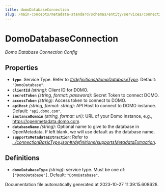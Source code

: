 ```yaml
---
title: domoDatabaseConnection
slug: /main-concepts/metadata-standard/schemas/entity/services/connections/database/domodatabaseconnection
---
```


# DomoDatabaseConnection

*Domo Database Connection Config*

## Properties

- **`type`**: Service Type. Refer to *[#/definitions/domoDatabaseType](#definitions/domoDatabaseType)*. Default: `"DomoDatabase"`.
- **`clientId`** *(string)*: Client ID for DOMO.
- **`secretToken`** *(string, format: password)*: Secret Token to connect DOMO.
- **`accessToken`** *(string)*: Access token to connect to DOMO.
- **`apiHost`** *(string, format: string)*: API Host to connect to DOMO instance. Default: `"api.domo.com"`.
- **`instanceDomain`** *(string, format: uri)*: URL of your Domo instance, e.g., https://openmetadata.domo.com.
- **`databaseName`** *(string)*: Optional name to give to the database in OpenMetadata. If left blank, we will use default as the database name.
- **`supportsMetadataExtraction`**: Refer to *[../connectionBasicType.json#/definitions/supportsMetadataExtraction](#/connectionBasicType.json#/definitions/supportsMetadataExtraction)*.
## Definitions

- <a id="definitions/domoDatabaseType"></a>**`domoDatabaseType`** *(string)*:  service type. Must be one of: `["DomoDatabase"]`. Default: `"DomoDatabase"`.


Documentation file automatically generated at 2023-10-27 11:39:15.608628.

